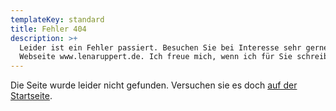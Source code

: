 ```yaml
---
templateKey: standard
title: Fehler 404
description: >+
  Leider ist ein Fehler passiert. Besuchen Sie bei Interesse sehr gerne meine
  Webseite www.lenaruppert.de. Ich freue mich, wenn ich für Sie schreiben darf.
---
```


Die Seite wurde leider nicht gefunden. Versuchen sie es doch [auf der Startseite](/).
